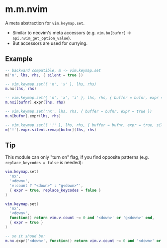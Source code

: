 # m.m.nvim

A meta abstraction for `vim.keymap.set`.
* Similar to neovim's meta accessors (e.g. `vim.bo[bufnr]` -> `api.nvim_get_option_value`).
* But accessors are used for currying.

## Example
```lua
-- backward compatible, m -> vim.keymap.set
m('n', lhs, rhs, { silent = true })

-- vim.keymap.set({ 'n', 'x' }, lhs, rhs)
m.nx(lhs, rhs)

-- vim.keymap.set({ 'n', 'x', 'i' }, lhs, rhs, { buffer = bufnr, expr = true })
m.nxi[bufnr].expr(lhs, rhs)

-- vim.keymap.set('nx', lhs, rhs, { buffer = bufnr, expr = true })
m.n[bufnr].expr(lhs, rhs)

-- vim.keymap.set({ '!' }, lhs, rhs, { buffer = bufnr, expr = true, silent = true, remap = true })
m['!'].expr.silent.remap[bufnr](lhs, rhs)
```

## Tip
This module can only "turn on" flag, if you find opposite patterns (e.g. `replace_keycodes = false` is needed):
```lua
vim.keymap.set(
  'nx',
  '<down>',
  'v:count ? "<down>" : "g<down>"',
  { expr = true, replace_keycodes = false }
)

vim.keymap.set(
  'nx',
  '<down>',
  function() return vim.v.count ~= 0 and '<down>' or 'g<down>' end,
  { expr = true }
)

-- so it shoud be:
m.nx.expr('<down>', function() return vim.v.count ~= 0 and '<down>' or 'g<down>' end)
```
